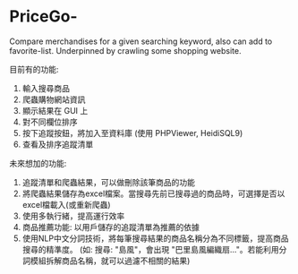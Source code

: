 # PriceGo-
Compare merchandises for a given searching keyword, also can add to favorite-list. Underpinned by crawling some shopping website.

目前有的功能:
1. 輸入搜尋商品
2. 爬蟲購物網站資訊
3. 顯示結果在 GUI 上
4. 對不同欄位排序
5. 按下追蹤按鈕，將加入至資料庫
(使用 PHPViewer, HeidiSQL9)
6. 查看及排序追蹤清單

未來想加的功能: 
1. 追蹤清單和爬蟲結果，可以做刪除該筆商品的功能
2. 將爬蟲結果儲存為excel檔案。當搜尋先前已搜尋過的商品時，可選擇是否以excel檔載入(或重新爬蟲)
3. 使用多執行緒，提高運行效率
4. 商品推薦功能: 以用戶儲存的追蹤清單為推薦的依據
5. 使用NLP中文分詞技術，將每筆搜尋結果的商品名稱分為不同標籤，提高商品搜尋的精準度。
(如: 搜尋: "島風"，會出現 "巴里島風編織扇..."。若能利用分詞模組拆解商品名稱，就可以過濾不相關的結果)
